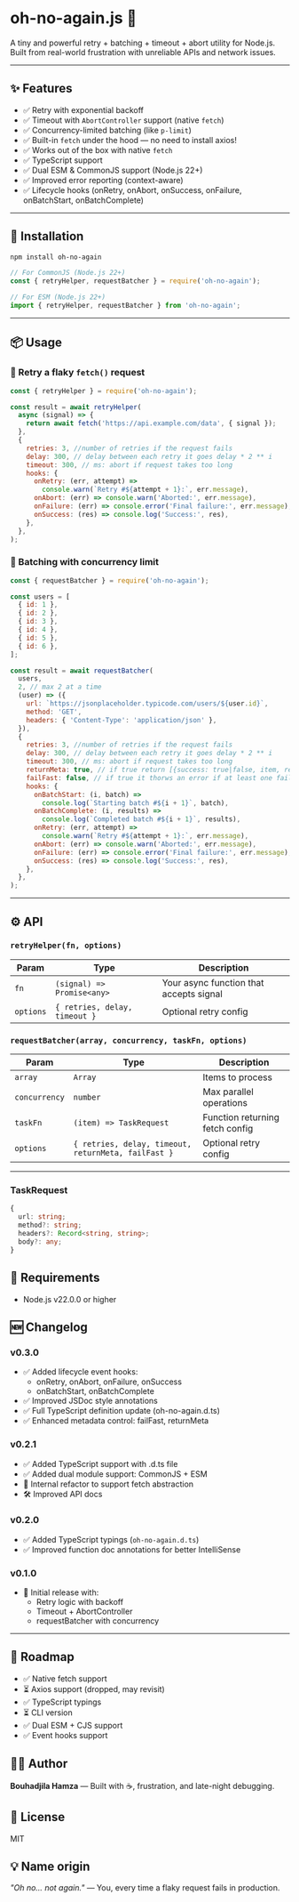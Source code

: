 # oh-no-again.js 😬

A tiny and powerful retry + batching + timeout + abort utility for Node.js.  
Built from real-world frustration with unreliable APIs and network issues.

---

## ✨ Features

- ✅ Retry with exponential backoff
- ✅ Timeout with `AbortController` support (native `fetch`)
- ✅ Concurrency-limited batching (like `p-limit`)
- ✅ Built-in `fetch` under the hood — no need to install axios!
- ✅ Works out of the box with native `fetch`
- ✅ TypeScript support
- ✅ Dual ESM & CommonJS support (Node.js 22+)
- ✅ Improved error reporting (context-aware)
- ✅ Lifecycle hooks (onRetry, onAbort, onSuccess, onFailure, onBatchStart, onBatchComplete)

---

## 🚀 Installation

```bash
npm install oh-no-again
```

```js
// For CommonJS (Node.js 22+)
const { retryHelper, requestBatcher } = require('oh-no-again');

// For ESM (Node.js 22+)
import { retryHelper, requestBatcher } from 'oh-no-again';
```

---

## 📦 Usage

### 🔁 Retry a flaky `fetch()` request

```js
const { retryHelper } = require('oh-no-again');

const result = await retryHelper(
  async (signal) => {
    return await fetch('https://api.example.com/data', { signal });
  },
  {
    retries: 3, //number of retries if the request fails
    delay: 300, // delay between each retry it goes delay * 2 ** i
    timeout: 300, // ms: abort if request takes too long
    hooks: {
      onRetry: (err, attempt) =>
        console.warn(`Retry #${attempt + 1}:`, err.message),
      onAbort: (err) => console.warn('Aborted:', err.message),
      onFailure: (err) => console.error('Final failure:', err.message),
      onSuccess: (res) => console.log('Success:', res),
    },
  },
);
```

### 🚦 Batching with concurrency limit

```js
const { requestBatcher } = require('oh-no-again');

const users = [
  { id: 1 },
  { id: 2 },
  { id: 3 },
  { id: 4 },
  { id: 5 },
  { id: 6 },
];

const result = await requestBatcher(
  users,
  2, // max 2 at a time
  (user) => ({
    url: `https://jsonplaceholder.typicode.com/users/${user.id}`,
    method: 'GET',
    headers: { 'Content-Type': 'application/json' },
  }),
  {
    retries: 3, //number of retries if the request fails
    delay: 300, // delay between each retry it goes delay * 2 ** i
    timeout: 300, // ms: abort if request takes too long
    returnMeta: true, // if true return [{success: true|false, item, result|error}] else [{result|null}]
    failFast: false, // if true it thorws an error if at least one failed
    hooks: {
      onBatchStart: (i, batch) =>
        console.log(`Starting batch #${i + 1}`, batch),
      onBatchComplete: (i, results) =>
        console.log(`Completed batch #${i + 1}`, results),
      onRetry: (err, attempt) =>
        console.warn(`Retry #${attempt + 1}:`, err.message),
      onAbort: (err) => console.warn('Aborted:', err.message),
      onFailure: (err) => console.error('Final failure:', err.message),
      onSuccess: (res) => console.log('Success:', res),
    },
  },
);
```

---

## ⚙️ API

### `retryHelper(fn, options)`

| Param     | Type                          | Description                             |
| --------- | ----------------------------- | --------------------------------------- |
| `fn`      | `(signal) => Promise<any>`    | Your async function that accepts signal |
| `options` | `{ retries, delay, timeout }` | Optional retry config                   |

### `requestBatcher(array, concurrency, taskFn, options)`

| Param         | Type                                                | Description                     |
| ------------- | --------------------------------------------------- | ------------------------------- |
| `array`       | `Array`                                             | Items to process                |
| `concurrency` | `number`                                            | Max parallel operations         |
| `taskFn`      | `(item) => TaskRequest`                             | Function returning fetch config |
| `options`     | `{ retries, delay, timeout, returnMeta, failFast }` | Optional retry config           |

---

### TaskRequest

```ts
{
  url: string;
  method?: string;
  headers?: Record<string, string>;
  body?: any;
}
```

## 🧠 Requirements

- Node.js v22.0.0 or higher

## 🆕 Changelog

### v0.3.0

- ✅ Added lifecycle event hooks:
  - onRetry, onAbort, onFailure, onSuccess
  - onBatchStart, onBatchComplete
- ✅ Improved JSDoc style annotations
- ✅ Full TypeScript definition update (oh-no-again.d.ts)
- ✅ Enhanced metadata control: failFast, returnMeta

### v0.2.1

- ✅ Added TypeScript support with .d.ts file
- ✅ Added dual module support: CommonJS + ESM
- 🔧 Internal refactor to support fetch abstraction
- 🛠 Improved API docs

### v0.2.0

- ✅ Added TypeScript typings (`oh-no-again.d.ts`)
- ✅ Improved function doc annotations for better IntelliSense

### v0.1.0

- 🎉 Initial release with:
  - Retry logic with backoff
  - Timeout + AbortController
  - requestBatcher with concurrency

---

## 🧪 Roadmap

- ✅ Native fetch support
- ⏳ Axios support (dropped, may revisit)
- ✅ TypeScript typings
- ⏳ CLI version
- ✅ Dual ESM + CJS support
- ✅ Event hooks support

## 🧑‍💻 Author

**Bouhadjila Hamza** — Built with ☕, frustration, and late-night debugging.

## 🪪 License

MIT

## 💡 Name origin

_"Oh no… not again."_ — You, every time a flaky request fails in production.

